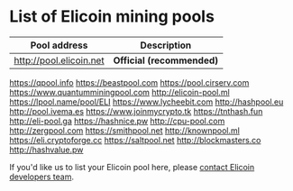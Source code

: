 # List of Elicoin mining pools

Pool address | Description
------------ | -----------
http://pool.elicoin.net | **Official (recommended)**
https://qpool.info
https://beastpool.com
https://pool.cirserv.com
https://www.quantumminingpool.com
http://elicoin-pool.ml
https://lpool.name/pool/ELI
https://www.lycheebit.com
http://hashpool.eu 
http://pool.ivema.es
https://www.joinmycrypto.tk
https://tnthash.fun
http://eli-pool.ga
https://hashnice.pw
http://cpu-pool.com
http://zergpool.com
https://smithpool.net
http://knownpool.ml
https://eli.cryptoforge.cc
https://saltpool.net
http://blockmasters.co
http://hashvalue.pw

If you'd like us to list your Elicoin pool here, please [contact Elicoin developers team](./README.md#contact-info-and-links).
